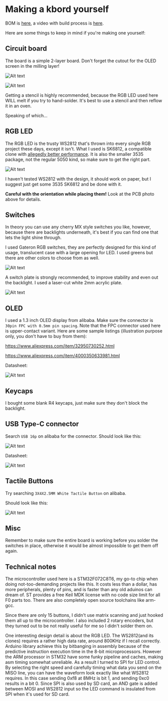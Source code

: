 # Making a kbord yourself

BOM is [here](/pcb/kbord_v2_bom.xlsx), a video with build process is [here](https://www.youtube.com/watch?v=EGLLCtRuEuM).

Here are some things to keep in mind if you're making one yourself:

## Circuit board

The board is a simple 2-layer board. Don't forget the cutout for the OLED screen in the milling layer!

![Alt text](pcb/kbord_v2_front.jpg)

![Alt text](pcb/kbord_v2_back.jpg)

Getting a stencil is highly recommended, because the RGB LED used here WILL melt if you try to hand-solder. It's best to use a stencil and then reflow it in an oven.

Speaking of which...

## RGB LED

The RGB LED is the trusty WS2812 that's thrown into every single RGB project these days, except it isn't. What I used is SK6812, a compatible clone with [allegedly better performance](https://hackaday.com/2017/01/25/ws2812b-led-clones-work-better-than-originals/). It is also the smaller 3535 package, not the regular 5050 kind, so make sure to get the right part.

![Alt text](resources/pics/led.jpg)

I haven't tested WS2812 with the design, it should work on paper, but I suggest just get some 3535 SK6812 and be done with it.

**Careful with the orientation while placing them!** Look at the PCB photo above for details.

## Switches

In theory you can use any cherry MX style switches you like, however, because there are backlights underneath, it's best if you can find one that lets the light shine through.

I used Gateron RGB switches, they are perfectly designed for this kind of usage, translucent case with a large opening for LED. I used greens but there are other colors to choose from as well.

![Alt text](resources/pics/gateron.jpg)

A switch plate is strongly recommended, to improve stability and even out the backlight. I used a laser-cut white 2mm acrylic plate.

![Alt text](resources/pics/plate.jpg)

## OLED

I used a 1.3 inch OLED display from alibaba. Make sure the connector is `30pin FPC with 0.5mm pin spacing`.
Note that the FPC connector used here is upper-contact variant. Here are some sample listings (illustration purpose only, you don't have to buy from them):

https://www.aliexpress.com/item/32950730252.html

https://www.aliexpress.com/item/4000350633981.html

Datasheet:

![Alt text](resources/pics/oled.jpg)

## Keycaps

I bought some blank R4 keycaps, just make sure they don't block the backlight.

## USB Type-C connector

Search `USB 16p` on alibaba for the connector. Should look like this:

![Alt text](resources/pics/usbc.png)

Datasheet:

![Alt text](resources/pics/usbc_datasheet.jpg)

## Tactile Buttons

Try searching `3X4X2.5MM White Tactile Button` on alibaba.

Should look like this:

![Alt text](resources/pics/butt.png)

## Misc

Remember to make sure the entire board is working before you solder the switches in place, otherwise it would be almost impossible to get them off again.

## Technical notes

The microcontroller used here is a STM32F072C8T6, my go-to chip when doing not-too-demanding projects like this. It costs less than a dollar, has more peripherals, plenty of pins, and is faster than any old aduinos can dream of. ST provides a free Keil MDK license with no code size limit for all F0 parts too. There are also completely open source toolchains like arm-gcc.

Since there are only 15 buttons, I didn't use matrix scanning and just hooked them all up to the microcontroller. I also included 2 rotary encoders, but they turned out to be not really useful for me so I didn't solder them on.

One interesting design detail is about the RGB LED. The WS2812(and its clones) requires a rather high data rate, around 800KHz if I recall correctly. Arduino library achieve this by bitbanging in assembly because of the predictive instruction execution time in the 8-bit microprocessors. However the ARM processor in STM32 have some funky pipeline and caches, making asm timing somewhat unreliable. As a result I turned to SPI for LED control. By selecting the right speed and carefully timing what data you send on the MISO line, you can have the waveform look exactly like what WS2812 requires. In this case sending 0xf8 at 8MHz is bit 1, and sending 0xc0 results in a bit 0. Since SPI is also used by SD card, an AND gate is added between MOSI and WS2812 input so the LED command is insulated from SPI when it's used for SD card.